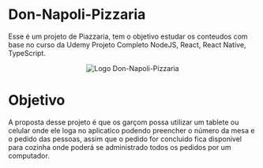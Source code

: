 # Don-Napoli-Pizzaria
Esse é um projeto de Piazzaria, tem o objetivo estudar os conteudos com base no curso da Udemy Projeto Completo NodeJS, React, React Native, TypeScript.

<div align="center">
  <img alt="Logo Don-Napoli-Pizzaria" src="" heght="50px"/>
</div>

# Objetivo
A proposta desse projeto é que os garçom possa utilizar um tablete ou celular onde ele loga no aplicatico podendo preencher o número da mesa e o pedido das pessoas, assim que o pedido for concluido fica disponivel para cozinha onde poderá se administrado todos os pedidos por um computador.
